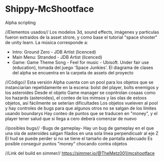 # Shippy-McShootface
Alpha scripting

//Elementos usados//
Los modelos 3d, sound effects, imágenes y particulas fueron extraídos de la asset strore, y como base el tutorial "space shooter" de unity learn.
La música corresponde a:
  - Intro: Ground Zero - JDB Artist (licenced)
  - Main Menu: Stranded - JDB Artist (licenced)
  - Game: Game Theme Song - Feel for music - Ubisoft. Under fair use (education), tomada del juego 'Space Junkies'.
El diagrama de clases del alpha se encuentra en la carpeta de assets del proyecto

//Código//
Esta versión Alpha cuenta con un pool para los objetos que se instanciarían repetidamente en la escena: bolst del player, bolts enemigos y los asteroides
Desde el objeto Game manager se copntrolan cosaas como los hazards (asteroides), el conteo de los mimsos y las olas de estoos objetos, así fácilmente se  seterían dificultades
Los objetos vueleven al pool y hay controles de bugs para que algunos otros no se salgan de los límites usando boundarys
Hay conteo de puntos que se traducen en "money", y el player tener salud que si llega a cero deberá comenzar de nuevo


//posibles bugs//
-Bugs de gameplay-
Hay un bug de gameplay en el que una ola de asteroides salgan filados en una sola línea perpendicualr al eje Z
El hud se puede perder si no se tiene el tamaño de pantalla adecuado
Es posible conseguir puntos "money" chocando contra objetos

//Link del build en simmer//
https://simmer.io/@TheMetz001/mcshootface
